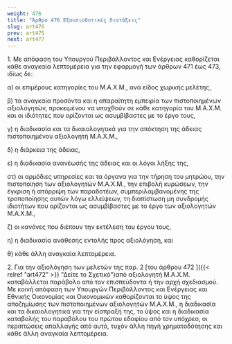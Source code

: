 ```yaml
---
weight: 476
title: "Άρθρο 476 Εξουσιοδοτικές διατάξεις"
slug: art476
prev: art475
next: art477
---
```


1\. Με απόφαση του Υπουργού Περιβάλλοντος και Ενέργειας καθορίζεται κάθε αναγκαία λεπτομέρεια για την εφαρμογή των άρθρων 471 έως 473, ιδίως δε:

α) οι επιμέρους κατηγορίες του Μ.Α.Χ.Μ., ανά είδος χωρικής μελέτης,

β) τα αναγκαία προσόντα και η απαραίτητη εμπειρία των πιστοποιημένων αξιολογητών, προκειμένου να υπαχθούν σε κάθε κατηγορία του Μ.Α.Χ.Μ. και οι ιδιότητες που ορίζονται ως ασυμβίβαστες με το έργο τους,

γ) η διαδικασία και τα δικαιολογητικά για την απόκτηση της άδειας πιστοποιημένου αξιολογητή Μ.Α.Χ.Μ.,

δ) η διάρκεια της άδειας,

ε) η διαδικασία ανανέωσής της άδειας και οι λόγοι λήξης της,

στ) οι αρμόδιες υπηρεσίες και τα όργανα για την τήρηση του μητρώου, την πιστοποίηση των αξιολογητών Μ.Α.Χ.Μ., την επιβολή κυρώσεων, την έγκριση ή απόρριψη των παραδοτέων, συμπεριλαμβανομένης της τροποποίησης αυτών λόγω ελλείψεων, τη διαπίστωση μη συνδρομής ιδιοτήτων που ορίζονται ως ασυμβίβαστες με το έργο των αξιολογητών Μ.Α.Χ.Μ.,

ζ) οι κανόνες που διέπουν την εκτέλεση του έργου τους,

η) η διαδικασία ανάθεσης εντολής προς αξιολόγηση, και

θ) κάθε άλλη αναγκαία λεπτομέρεια.

2\. Για την αξιολόγηση των μελετών της παρ. 2 [του άρθρου 472 ]({{< relref "art472" >}} "Δείτε το Σχετικό")από αξιολογητή Μ.Α.Χ.Μ. καταβάλλεται παράβολο από τον επισπεύδοντα ή την αρχή σχεδιασμού. Με κοινή απόφαση των Υπουργών Περιβάλλοντος και Ενέργειας και Εθνικής Οικονομίας και Οικονομικών καθορίζονται το ύψος της αποζημίωσης των πιστοποιημένων αξιολογητών Μ.Α.Χ.Μ., η διαδικασία και τα δικαιολογητικά για την είσπραξή της, το ύψος και η διαδικασία καταβολής του παραβόλου του πρώτου εδαφίου από τον υπόχρεο, οι περιπτώσεις απαλλαγής από αυτό, τυχόν άλλη πηγή χρηματοδότησης και κάθε άλλη αναγκαία λεπτομέρεια.


